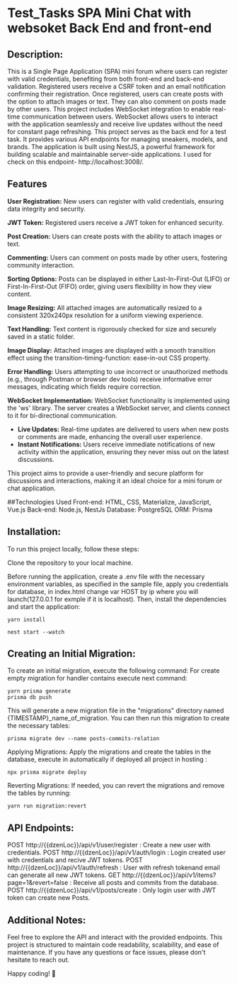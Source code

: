 # Test_Tasks SPA Mini Chat with websoket Back End and front-end
## Description:
This is a Single Page Application (SPA) mini forum where users can register with valid credentials,
benefiting from both front-end and back-end validation. Registered users receive a CSRF token and an email notification
confirming their registration. Once registered, users can create posts with the option to attach images or text.
They can also comment on posts made by other users. This project includes WebSocket integration to enable real-time
communication between users. WebSocket allows users to interact with the application seamlessly and receive live updates
without the need for constant page refreshing.
This project serves as the back end for a test task. It provides various API endpoints for managing sneakers, models,
and brands. The application is built using NestJS, a powerful framework for building scalable and maintainable
server-side applications.
I used for check on this endpoint- http://localhost:3008/.

## Features
**User Registration:** New users can register with valid credentials, ensuring data integrity and security.

**JWT Token:** Registered users receive a JWT token for enhanced security.

**Post Creation:** Users can create posts with the ability to attach images or text.

**Commenting:** Users can comment on posts made by other users, fostering community interaction.

**Sorting Options:** Posts can be displayed in either Last-In-First-Out (LIFO) or First-In-First-Out (FIFO) order, giving users flexibility in how they view content.

**Image Resizing:** All attached images are automatically resized to a consistent 320x240px resolution for a uniform viewing experience.

**Text Handling:** Text content is rigorously checked for size and securely saved in a static folder.

**Image Display:** Attached images are displayed with a smooth transition effect using the transition-timing-function: ease-in-out CSS property.

**Error Handling:** Users attempting to use incorrect or unauthorized methods (e.g., through Postman or browser dev tools) receive informative error messages, indicating which fields require correction.

**WebSocket Implementation:**
WebSocket functionality is implemented using the 'ws' library. The server creates a WebSocket server, and clients connect to it for bi-directional communication.
- **Live Updates:** Real-time updates are delivered to users when new posts or comments are made, enhancing the overall user experience.
- **Instant Notifications:** Users receive immediate notifications of new activity within the application, ensuring they never miss out on the latest discussions.

This project aims to provide a user-friendly and secure platform for discussions and interactions, making it an ideal choice for a mini forum or chat application.

##Technologies Used
Front-end: HTML, CSS, Materialize, JavaScript, Vue.js
Back-end: Node.js, NestJs
Database: PostgreSQL
ORM: Prisma

## Installation:
To run this project locally, follow these steps:

Clone the repository to your local machine.

Before running the application, create a .env file with the necessary environment variables, as specified in the sample
file, apply you credentials for database, in index.html change var HOST by ip where you will
launch(127.0.0.1 for exmple if it is localhost). Then, install the dependencies and start the application:
```
yarn install

nest start --watch
```
## Creating an Initial Migration:
To create an initial migration, execute the following command:
For create empty migration for handler contains execute next command:
```
yarn prisma generate
prisma db push

```
This will generate a new migration file in the "migrations" directory named {TIMESTAMP}_name_of_migration. You can then
run this migration to create the necessary tables:
```
prisma migrate dev --name posts-commits-relation
```
Applying Migrations:
Apply the migrations and create the tables in the database, execute in automatically if deployed all project in hosting :
```
npx prisma migrate deploy
```
Reverting Migrations:
If needed, you can revert the migrations and remove the tables by running:
```
yarn run migration:revert
```
## API Endpoints:
POST http://{{dzenLoc}}/api/v1/user/register : Create a new user with credentials.
POST http://{{dzenLoc}}/api/v1/auth/login  : Login created user with credentials and recive JWT tokens.
POST http://{{dzenLoc}}/api/v1/auth/refresh : User with refresh tokenand email can generate all new JWT tokens.
GET http://{{dzenLoc}}/api/v1/items?page=1&revert=false : Receive all posts and commits from the database.
POST http://{{dzenLoc}}/api/v1/posts/create : Only login user with JWT token can create new Posts.

## Additional Notes:
Feel free to explore the API and interact with the provided endpoints. This project is structured to maintain code readability, scalability, and ease of maintenance. If you have any questions or face issues, please don't hesitate to reach out.

Happy coding! 🚀
